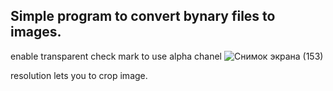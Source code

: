 ## Simple program to convert bynary files to images.

enable transparent check mark to use alpha chanel
![Снимок экрана (153)](https://github.com/Yoz75/BinaryCodeToImageConverter/assets/121039591/f0576d71-1b0c-4ae1-82cd-7a076a5555c9)

resolution lets you to crop image.
